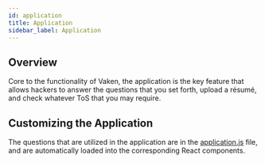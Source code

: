 ```yaml
---
id: application
title: Application
sidebar_label: Application
---
```


## Overview

Core to the functionality of Vaken, the application is the key feature that allows hackers to answer the questions that you set forth, upload a résumé, and check whatever ToS that you may require.

## Customizing the Application

The questions that are utilized in the application are in the [application.js](https://github.com/VandyHacks/vaken/blob/staging/src/client/assets/application.js) file, and are automatically loaded into the corresponding React components.
